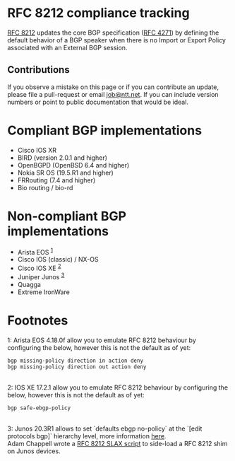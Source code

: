 # RFC 8212 compliance tracking

[RFC 8212](https://tools.ietf.org/html/rfc8212) updates the core BGP
specification ([RFC 4271](https://tools.ietf.org/html/rfc4271)) by defining the
default behavior of a BGP speaker when there is no Import or Export Policy
associated with an External BGP session.

## Contributions

If you observe a mistake on this page or if you can contribute an update, please file a pull-request or email job@ntt.net. If you can include version numbers or point to public documentation that would be ideal.

# Compliant BGP implementations

* Cisco IOS XR
* BIRD (version 2.0.1 and higher)
* OpenBGPD (OpenBSD 6.4 and higher)
* Nokia SR OS (19.5.R1 and higher)
* FRRouting (7.4 and higher)
* Bio routing / bio-rd

# Non-compliant BGP implementations

* Arista EOS <sup>[1](#fn1)</sup>
* Cisco IOS (classic) / NX-OS
* Cisco IOS XE <sup>[2](#fn2)</sup>
* Juniper Junos <sup>[3](#fn3)</sup>
* Quagga
* Extreme IronWare

# Footnotes

<a name="fn1">1</a>: Arista EOS 4.18.0f allow you to emulate RFC 8212 behaviour by configuring the below, however this is not the default as of yet:

```
bgp missing-policy direction in action deny
bgp missing-policy direction out action deny
```

<br />
<a name="fn2">2</a>: IOS XE 17.2.1 allow you to emulate RFC 8212 behaviour by configuring the below, however this is not the default as of yet:

```
bgp safe-ebgp-policy
```

<br />
<a name="fn3">3</a>: Junos 20.3R1 allows to set `defaults ebgp no-policy` at the `[edit protocols bgp]` hierarchy level, more information <a href="https://www.juniper.net/documentation/en_US/junos/topics/topic-map/basic-routing-policies.html#implicit-filter-ebgp-without-policies">here</a>.<br/>
Adam Chappell wrote a <a href="https://github.com/packetsource/rfc8212-junos">RFC 8212 SLAX script</a> to side-load a RFC 8212 shim on Junos devices.<br />
